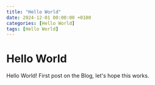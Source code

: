 ```yaml
---
title: "Hello World"
date: 2024-12-01 00:00:00 +0100
categories: [Hello World]
tags: [Hello World]
---
```


# Hello World

Hello World! First post on the Blog, let's hope this works.